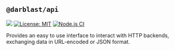 ## `@darblast/api`

[![](https://img.shields.io/npm/v/@darblast/api)](https://www.npmjs.com/package/@darblast/api)
[![License: MIT](https://img.shields.io/github/license/darblast/api)](https://github.com/darblast/api/blob/master/LICENSE)
[![Node.js CI](https://github.com/darblast/api/actions/workflows/node.js.yml/badge.svg)](https://github.com/darblast/api/actions/workflows/node.js.yml)

Provides an easy to use interface to interact with HTTP backends, exchanging data in URL-encoded or
JSON format.
